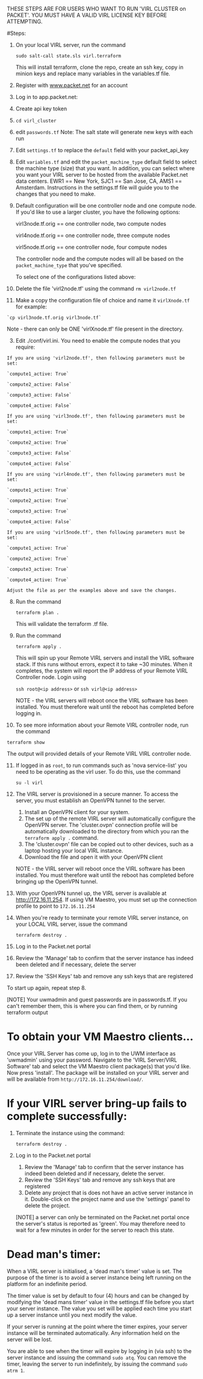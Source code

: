 THESE STEPS ARE FOR USERS WHO WANT TO RUN 'VIRL CLUSTER on PACKET'.  YOU MUST HAVE A VALID VIRL LICENSE KEY BEFORE ATTEMPTING.

#Steps:

1. On your local VIRL server, run the command

   `sudo salt-call state.sls virl.terraform`
   
   This will install terraform, clone the repo, create an ssh key, copy in minion keys and replace many variables in the variables.tf file.
   
2. Register with www.packet.net for an account

3. Log in to app.packet.net:
  3. Create api key token

4. `cd virl_cluster`

5. edit `passwords.tf` Note: The salt state will generate new keys with each run

6. Edit `settings.tf` to replace the `default` field with your packet_api_key 

7. Edit `variables.tf` and edit the `packet_machine_type` default field to select the machine type (size) that you want. In addition, you can select where you want your VIRL server to be hosted from the available Packet.net data centers. EWR1 == New York, SJC1 == San Jose, CA, AMS1 == Amsterdam. Instructions in the settings.tf file will guide you to the changes that you need to make.

8. Default configuration will be one controller node and one compute node.  If you'd like to use a larger cluster, you have the following options:

   virl3node.tf.orig == one controller node, two compute nodes
   
   virl4node.tf.orig == one controller node, three compute nodes
   
   virl5node.tf.orig == one controller node, four compute nodes
   
   The controller node and the compute nodes will all be based on the `packet_machine_type` that you've specified.
   
   To select one of the configurations listed above:
   
  1. Delete the file 'virl2node.tf' using the command `rm virl2node.tf`
  2. Make a copy the configuration file of choice and name it `virlXnode.tf` for example:
    
    `cp virl3node.tf.orig virl3node.tf`

   Note - there can only be ONE 'virlXnode.tf' file present in the directory.
  
  3. Edit ./conf/virl.ini. You need to enable the compute nodes that you require:
     
    If you are using 'virl2node.tf', then following parameters must be set:

    `compute1_active: True`

    `compute2_active: False`

    `compute3_active: False`

    `compute4_active: False`

    If you are using 'virl3node.tf', then following parameters must be set:
    
    `compute1_active: True`

    `compute2_active: True`

    `compute3_active: False`

    `compute4_active: False` 
    
    If you are using 'virl4node.tf', then following parameters must be set:
    
    `compute1_active: True`

    `compute2_active: True`

    `compute3_active: True`

    `compute4_active: False`

    If you are using 'virl5node.tf', then following parameters must be set:
    
    `compute1_active: True`

    `compute2_active: True`

    `compute3_active: True`

    `compute4_active: True`

    Adjust the file as per the examples above and save the changes.
    
8. Run the command 

   `terraform plan .`
   
   This will validate the terraform .tf file.
   
9. Run the command 

   `terraform apply .`     
   
   This will spin up your Remote VIRL servers and install the VIRL software stack. If this runs without errors, expect it to take ~30 minutes. When it completes, the system will report the IP address of your Remote VIRL Controller node. Login using
   
    `ssh root@<ip address>` or `ssh virl@<ip address>`
    
    NOTE - the VIRL servers will reboot once the VIRL software has been installed. You must therefore wait until the reboot has completed before logging in.

10. To see more information about your Remote VIRL controller node, run the command 

   `terraform show` 
   
   The output will provided details of your Remote VIRL VIRL controller node.


11. If logged in as `root`, to run commands such as 'nova service-list' you need to be operating as the virl user. To do this, use the command
 
    `su -l virl`

12. The VIRL server is provisioned in a secure manner. To access the server, you must establish an OpenVPN tunnel to the server.
    1. Install an OpenVPN client for your system.
    2. The set up of the remote VIRL server will automatically configure the OpenVPN server. The 'cluster.ovpn' connection profile will be automatically downloaded to the directory from which you ran the `terraform apply .` command. 
    3. The 'cluster.ovpn' file can be copied out to other devices, such as a laptop hosting your local VIRL instance.
    4. Download the file and open it with your OpenVPN client
   
    NOTE - the VIRL server will reboot once the VIRL software has been installed. You must therefore wait until the reboot has completed before bringing up the OpenVPN tunnel.
    
13. With your OpenVPN tunnel up, the VIRL server is available at http://172.16.11.254.
    If using VM Maestro, you must set up the connection profile to point to `172.16.11.254`

14. When you're ready to terminate your remote VIRL server instance, on your LOCAL VIRL server, issue the command 
 
    `terraform destroy .`

15. Log in to the Packet.net portal
   1. Review the 'Manage' tab to confirm that the server instance has indeed been deleted and if necessary, delete the server
   2. Review the 'SSH Keys' tab and remove any ssh keys that are registered
   
To start up again, repeat step 8.

[NOTE] Your uwmadmin and guest passwords are in passwords.tf. If you can't remember them, this is where you can find them, or by running terraform output

# To obtain your VM Maestro clients...
Once your VIRL Server has come up, log in to the UWM interface as 'uwmadmin' using your password. Navigate to the 'VIRL Server/VIRL Software' tab and select the VM Maestro client package(s) that you'd like. Now press 'install'. The package will be installed on your VIRL server and will be available from `http://172.16.11.254/download/`.

# If your VIRL server bring-up fails to complete successfully:

1. Terminate the instance using the command:

   `terraform destroy .`

2. Log in to the Packet.net portal
   1. Review the 'Manage' tab to confirm that the server instance has indeed been deleted and if necessary, delete the server.
   2. Review the 'SSH Keys' tab and remove any ssh keys that are registered
   3. Delete any project that is does not have an active server instance in it. Double-click on the project name and use the 'settings' panel to delete the project.
    
   [NOTE] a server can only be terminated on the Packet.net portal once the server's status is reported as 'green'. You may therefore need to wait for a few minutes in order for the server to reach this state.

# Dead man's timer:

When a VIRL server is initialised, a 'dead man's timer' value is set. The purpose of the timer is to avoid a server instance being left running on the platform for an indefinite period. 

The timer value is set by default to four (4) hours and can be changed by modifying the 'dead mans timer' value in the settings.tf file before you start your server instance. The value you set will be applied each time you start up a server instance until you next modify the value.

If your server is running at the point where the timer expires, your server instance will be terminated automatically. Any information held on the server will be lost.

You are able to see when the timer will expire by logging in (via ssh) to the server instance and issuing the command `sudo atq`. You can remove the timer, leaving the server to run indefinitely, by issuing the command `sudo atrm 1`.
